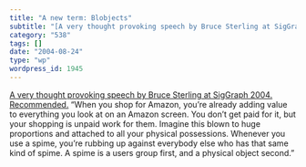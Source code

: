```yaml
---
title: "A new term: Blobjects"
subtitle: "[A very thought provoking speech by Bruce Sterling at SigGraph 2004. Recommended.](http://www.boingb..."
category: "538"
tags: []
date: "2004-08-24"
type: "wp"
wordpress_id: 1945
---
```

[A very thought provoking speech by Bruce Sterling at SigGraph 2004. Recommended.](http://www.boingboing.net/images/blobjects.htm)
“When you shop for Amazon, you’re already adding value to everything you look at on an Amazon screen. You don’t get paid for it, but your shopping is unpaid work for them. Imagine this blown to huge proportions and attached to all your physical possessions. Whenever you use a spime, you’re rubbing up against everybody else who has that same kind of spime. A spime is a users group first, and a physical object second.”